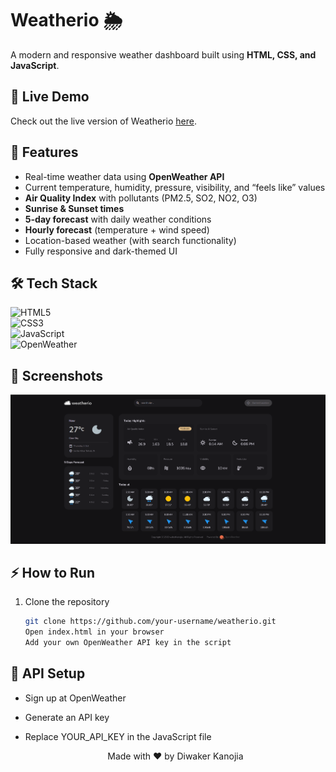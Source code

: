 # Weatherio 🌦️

A modern and responsive weather dashboard built using **HTML, CSS, and JavaScript**.

## 🚀 Live Demo

Check out the live version of Weatherio [here](https://weatherio-diwaker.netlify.app/).

## 🚀 Features

- Real-time weather data using **OpenWeather API**
- Current temperature, humidity, pressure, visibility, and “feels like” values
- **Air Quality Index** with pollutants (PM2.5, SO2, NO2, O3)
- **Sunrise & Sunset times**
- **5-day forecast** with daily weather conditions
- **Hourly forecast** (temperature + wind speed)
- Location-based weather (with search functionality)
- Fully responsive and dark-themed UI

## 🛠️ Tech Stack

 ![HTML5](https://img.shields.io/badge/HTML5-E34F26?style=for-the-badge&logo=html5&logoColor=white) <br>
![CSS3](https://img.shields.io/badge/CSS3-1572B6?style=for-the-badge&logo=css3&logoColor=white)  <br>
 ![JavaScript](https://img.shields.io/badge/JavaScript-F7DF1E?style=for-the-badge&logo=javascript&logoColor=black) <br>
![OpenWeather](https://img.shields.io/badge/OpenWeather-FF4F00?style=for-the-badge&logo=openweathermap&logoColor=white)


## 📸 Screenshots

![Weather Dashboard Preview](assest/userInterface.png)

## ⚡ How to Run

1. Clone the repository
   ```bash
   git clone https://github.com/your-username/weatherio.git
   Open index.html in your browser
   Add your own OpenWeather API key in the script

## 🔑 API Setup
- Sign up at OpenWeather
- Generate an API key
- Replace YOUR_API_KEY in the JavaScript file

  <div align="center">
   Made with ❤️ by Diwaker Kanojia
  </div>
